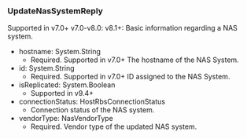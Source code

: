 ### UpdateNasSystemReply
Supported in v7.0+
  v7.0-v8.0: 
  v8.1+: Basic information regarding a NAS system.

- hostname: System.String
  - Required. Supported in v7.0+
  The hostname of the NAS System.
- id: System.String
  - Required. Supported in v7.0+
  ID assigned to the NAS System.
- isReplicated: System.Boolean
  - Supported in v9.4+
- connectionStatus: HostRbsConnectionStatus
  - Connection status of the NAS system.
- vendorType: NasVendorType
  - Required. Vendor type of the updated NAS system.
